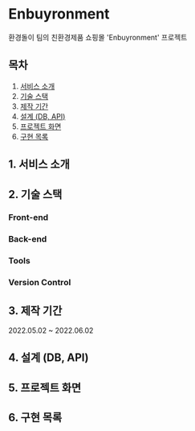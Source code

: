 # Enbuyronment
환경돌이 팀의 친환경제품 쇼핑몰 'Enbuyronment' 프로젝트

## 목차
1. [서비스 소개](#1.-서비스-소개)
2. [기술 스택](#2.-기술-스택)
3. [제작 기간](#3.-제작-기간)
4. [설계 (DB, API)](#4.-설계-(DB,-API))
5. [프로젝트 화면](#5.-프로젝트-화면)
6. [구현 목록](#6.-구현-목록)

## 1. 서비스 소개

## 2. 기술 스택
### Front-end
### Back-end
### Tools
### Version Control

## 3. 제작 기간
2022.05.02 ~ 2022.06.02

## 4. 설계 (DB, API)

## 5. 프로젝트 화면

## 6. 구현 목록

